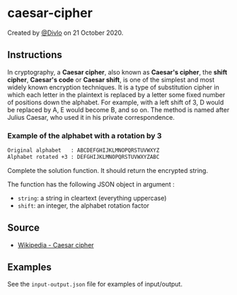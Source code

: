 # caesar-cipher

Created by [@Divlo](https://github.com/Divlo) on 21 October 2020.

## Instructions

In cryptography, a **Caesar cipher**, also known as **Caesar's cipher**, the **shift cipher**, **Caesar's code** or **Caesar shift**, is one of the simplest and most widely known encryption techniques. It is a type of substitution cipher in which each letter in the plaintext is replaced by a letter some fixed number of positions down the alphabet. For example, with a left shift of 3, D would be replaced by A, E would become B, and so on. The method is named after Julius Caesar, who used it in his private correspondence.

### Example of the alphabet with a rotation by 3

```txt
Original alphabet   : ABCDEFGHIJKLMNOPQRSTUVWXYZ
Alphabet rotated +3 : DEFGHIJKLMNOPQRSTUVWXYZABC
```

Complete the solution function. It should return the encrypted string.

The function has the following JSON object in argument :

- `string`: a string in cleartext (everything uppercase)
- `shift`: an integer, the alphabet rotation factor

## Source

- [Wikipedia - Caesar cipher](https://en.wikipedia.org/wiki/Caesar_cipher)

## Examples

See the `input-output.json` file for examples of input/output.
